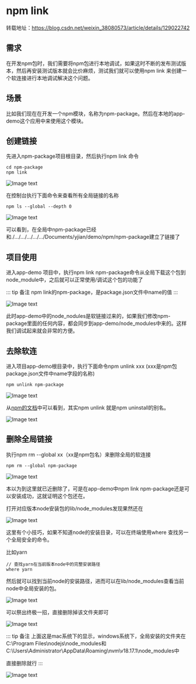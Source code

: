 # npm link

转载地址：https://blog.csdn.net/weixin_38080573/article/details/129022742

## 需求

在开发npm包时，我们需要将npm包进行本地调试，如果这时不断的发布测试版本，然后再安装测试版本就会比价麻烦，测试我们就可以使用npm link 来创建一个软连接进行本地调试解决这个问题。

## 场景

比如我们现在在开发一个npm模块，名称为npm-package。然后在本地的app-demo这个应用中来使用这个模块。

## 创建链接

先进入npm-package项目根目录，然后执行npm link 命令

```
cd npm-package
npm link

```

![Image text](../public/scaffold/02/01.png)

在控制台执行下面命令来查看所有全局链接的名称

```
npm ls --global --depth 0 

```  

![Image text](../public/scaffold/02/02.png)

可以看到，在全局中npm-package已经和./…/…/…/…/…/Documents/yjian/demo/npm/npm-package建立了链接了

## 项目使用

进入app-demo 项目中，执行npm link npm-package命令从全局下载这个包到node_module中，之后就可以正常使用/调试这个包的功能了

::: tip 备注
npm link的npm-package，是package.json文件中name的值
:::

![Image text](../public/scaffold/02/03.png)

此时app-demo中的node_nodules是软链接过来的，如果我们修改npm-package里面的任何内容，都会同步到app-demo/node_modules中来的。这样我们调试起来就会非常的方便。

## 去除软连

进入项目app-demo根目录中，执行下面命令npm unlink xxx (xxx是npm包package.json文件中name字段的名称)

```
npm unlink npm-package

```

![Image text](../public/scaffold/02/04.png)

从[npm的文档](https://docs.npmjs.com/cli/v10/commands/npm-uninstall)中可以看到，其实npm unlink 就是npm uninstall的别名。

![Image text](../public/scaffold/02/05.png)

## 删除全局链接

执行npm rm --global xx（xx是npm包名）来删除全局的软连接

```
npm rm --global npm-package

```

![Image text](../public/scaffold/02/06.png)

本以为到这里就已近删除了，可是在app-demo中npm link npm-package还是可以安装成功，这就证明这个包还在。

打开对应版本node安装包的lib/node_modules发现果然还在

![Image text](../public/scaffold/02/07.png)

这里有个小技巧，如果不知道node的安装目录，可以在终端使用where 查找另一个全局安全的命令。

比如yarn

```
// 查找yarn在当前版本node中的完整安装路径
where yarn 

```

然后就可以找到当前node的安装路径，进而可以在lib/node_modules查看当前node中全局安装的包。

![Image text](../public/scaffold/02/08.png)

可以祭出终极一招，直接删除掉该文件夹即可

![Image text](../public/scaffold/02/09.png)

::: tip 备注
上面这是mac系统下的显示，windows系统下，全局安装的文件夹在C:\Program Files\nodejs\node_modules和C:\Users\Administrator\AppData\Roaming\nvm\v18.17.1\node_modules中

直接删除就行
:::

![Image text](../public/scaffold/02/10.png)

